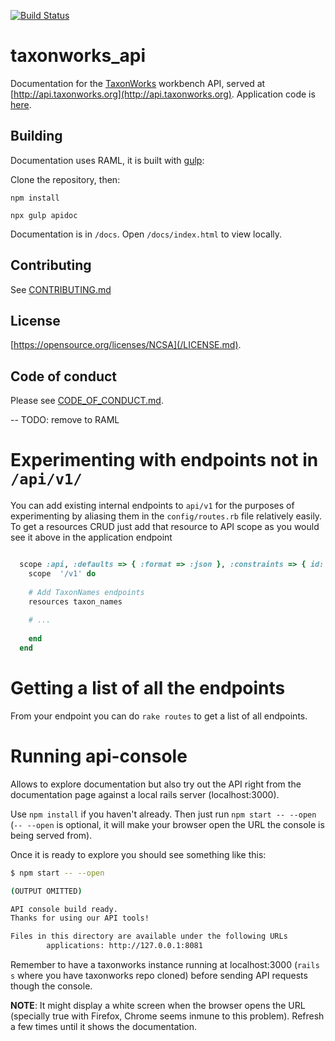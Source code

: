 [![Build Status](https://travis-ci.org/SpeciesFileGroup/taxonworks_api.svg?branch=master)](https://travis-ci.org/SpeciesFileGroup/taxonworks_api)

# taxonworks_api

Documentation for the [TaxonWorks](http://taxonworks.org) workbench API, served at [http://api.taxonworks.org](http://api.taxonworks.org).  Application code is [here](https://github.com/SpeciesFileGroup/taxonworks).

## Building

Documentation uses RAML, it is built with [gulp](https://gulpjs.com/):

Clone the repository, then: 

```
npm install

npx gulp apidoc
```

Documentation is in `/docs`.  Open `/docs/index.html` to view locally.

## Contributing

See [CONTRIBUTING.md](/CONTRIBUTING.md)

## License

[https://opensource.org/licenses/NCSA](/LICENSE.md).


## Code of conduct

Please see [CODE_OF_CONDUCT.md](/CODE_OF_CONDUCT.md). 

-- TODO: remove to RAML
# Experimenting with endpoints not in `/api/v1/`

You can add existing internal endpoints to `api/v1` for the purposes of experimenting by aliasing them in the `config/routes.rb` file relatively easily.  To get a resources CRUD just add that resource to API scope as you would see it above in the application endpoint

```Ruby

  scope :api, :defaults => { :format => :json }, :constraints => { id: /\d+/ } do
    scope  '/v1' do
    
    # Add TaxonNames endpoints
    resources taxon_names
    
    # ...
    
    end
  end
```

# Getting a list of all the endpoints

From your endpoint you can do `rake routes` to get a list of all endpoints.

# Running api-console

Allows to explore documentation but also try out the API right from the documentation page against a local rails server (localhost:3000).

Use `npm install` if you haven't already. Then just run `npm start -- --open` (`-- --open` is optional, it will make your browser open the URL the console is being served from).

Once it is ready to explore you should see something like this:
```bash
$ npm start -- --open

(OUTPUT OMITTED)

API console build ready.
Thanks for using our API tools!

Files in this directory are available under the following URLs
        applications: http://127.0.0.1:8081
```
Remember to have a taxonworks instance running at localhost:3000 (`rails s` where you have taxonworks repo cloned) before sending API requests though the console.

**NOTE**: It might display a white screen when the browser opens the URL (specially true with Firefox, Chrome seems inmune to this problem). Refresh a few times until it shows the documentation.
